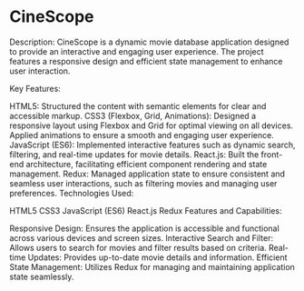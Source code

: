 # CineScope

Description:
CineScope is a dynamic movie database application designed to provide an interactive and engaging user experience. The project features a responsive design and efficient state management to enhance user interaction.

Key Features:

HTML5: Structured the content with semantic elements for clear and accessible markup.
CSS3 (Flexbox, Grid, Animations): Designed a responsive layout using Flexbox and Grid for optimal viewing on all devices. Applied animations to ensure a smooth and engaging user experience.
JavaScript (ES6): Implemented interactive features such as dynamic search, filtering, and real-time updates for movie details.
React.js: Built the front-end architecture, facilitating efficient component rendering and state management.
Redux: Managed application state to ensure consistent and seamless user interactions, such as filtering movies and managing user preferences.
Technologies Used:

HTML5
CSS3
JavaScript (ES6)
React.js
Redux
Features and Capabilities:

Responsive Design: Ensures the application is accessible and functional across various devices and screen sizes.
Interactive Search and Filter: Allows users to search for movies and filter results based on criteria.
Real-time Updates: Provides up-to-date movie details and information.
Efficient State Management: Utilizes Redux for managing and maintaining application state seamlessly.
